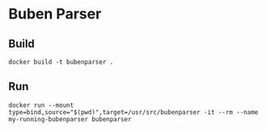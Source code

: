 # Buben Parser
## Build
```docker build -t bubenparser .```

## Run
```docker run --mount type=bind,source="$(pwd)",target=/usr/src/bubenparser -it --rm --name my-running-bubenparser bubenparser```
